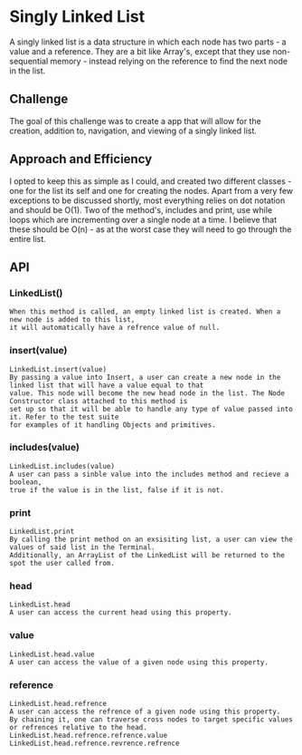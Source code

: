 # Singly Linked List
A singly linked list is a data structure in which each node has two parts - a value and a reference. They are a bit like 
Array's, except that they use non-sequential memory - instead relying on the reference to find the next node in the list.
  

## Challenge

The goal of this challenge was to create a app that will allow for the creation, addition to, navigation,
 and viewing of a singly linked list. 


## Approach and Efficiency
I opted to keep this as simple as I could, and created two different classes - one for the list its self and one for 
creating the nodes. Apart from a very few exceptions to be discussed shortly, most everything relies on dot notation and 
should be O(1). Two of the method's, includes and print, use while loops which are incrementing over a single node at a 
time. I believe that these should be O(n) - as at the worst case they will need to go through the entire list. 


 ## API 
 
 ### LinkedList()
    When this method is called, an empty linked list is created. When a new node is added to this list, 
    it will automatically have a refrence value of null.
    
 ### insert(value)
    LinkedList.insert(value)
    By passing a value into Insert, a user can create a new node in the linked list that will have a value equal to that
    value. This node will become the new head node in the list. The Node Constructor class attached to this method is
    set up so that it will be able to handle any type of value passed into it. Refer to the test suite
    for examples of it handling Objects and primitives. 
    
 ### includes(value) 
    LinkedList.includes(value)
    A user can pass a sinble value into the includes method and recieve a boolean, 
    true if the value is in the list, false if it is not. 
    
 ### print
    LinkedList.print 
    By calling the print method on an exsisiting list, a user can view the values of said list in the Terminal. 
    Additionally, an ArrayList of the LinkedList will be returned to the spot the user called from. 
    
 ### head 
    LinkedList.head
    A user can access the current head using this property. 
 
 ### value 
    LinkedList.head.value 
    A user can access the value of a given node using this property. 
 
 ### reference 
    LinkedList.head.refrence 
    A user can access the refrence of a given node using this property. 
    By chaining it, one can traverse cross nodes to target specific values or refrences relative to the head. 
    LinkedList.head.refrence.refrence.value 
    LinkedList.head.refrence.revrence.refrence 
   
    
    
    
    
  